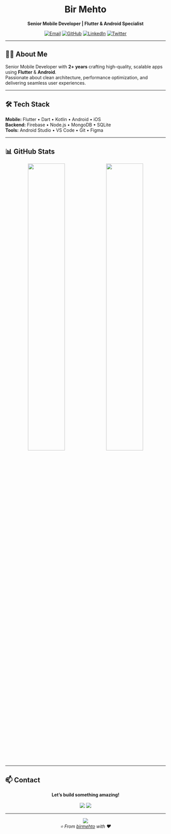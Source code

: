 <div align="center">

# Bir Mehto  
**Senior Mobile Developer | Flutter & Android Specialist**  

[![Email](https://img.shields.io/badge/Email-D14836?style=flat&logo=gmail&logoColor=white)](mailto:birmehto@gmail.com)
[![GitHub](https://img.shields.io/badge/GitHub-181717?style=flat&logo=github&logoColor=white)](https://github.com/birmehto)
[![LinkedIn](https://img.shields.io/badge/LinkedIn-0A66C2?style=flat&logo=linkedin&logoColor=white)](https://linkedin.com/in/birmehto)
[![Twitter](https://img.shields.io/badge/Twitter-1DA1F2?style=flat&logo=twitter&logoColor=white)](https://twitter.com/birmehto)

</div>

---

## 👨‍💻 About Me  
Senior Mobile Developer with **2+ years** crafting high-quality, scalable apps using **Flutter** & **Android**.  
Passionate about clean architecture, performance optimization, and delivering seamless user experiences.

---

## 🛠 Tech Stack  
**Mobile:** Flutter • Dart • Kotlin • Android • iOS  
**Backend:** Firebase • Node.js • MongoDB • SQLite  
**Tools:** Android Studio • VS Code • Git • Figma  

---

## 📊 GitHub Stats  
<div align="center">
<img src="https://github-readme-stats.vercel.app/api?username=birmehto&show_icons=true&theme=tokyonight&hide_border=true&count_private=true" width="48%" />
<img src="https://streak-stats.demolab.com/?user=birmehto&theme=tokyonight&hide_border=true" width="48%" />
</div>

---

## 📫 Contact  
<div align="center">
<b>Let’s build something amazing!</b><br><br>
<a href="mailto:birmehto@gmail.com"><img src="https://img.shields.io/badge/Email-Contact-D14836?style=for-the-badge&logo=gmail&logoColor=white"></a>
<a href="https://wa.me/1234567890"><img src="https://img.shields.io/badge/WhatsApp-Chat-25D366?style=for-the-badge&logo=whatsapp&logoColor=white"></a>
</div>

---

<p align="center">
<img src="https://komarev.com/ghpvc/?username=birmehto&style=for-the-badge&color=blueviolet" />
<br>
<i>⭐ From <a href="https://github.com/birmehto">birmehto</a> with ❤️</i>
</p>
